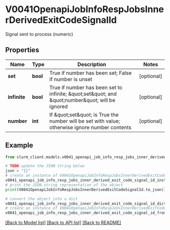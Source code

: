 # V0041OpenapiJobInfoRespJobsInnerDerivedExitCodeSignalId

Signal sent to process (numeric)

## Properties

Name | Type | Description | Notes
------------ | ------------- | ------------- | -------------
**set** | **bool** | True if number has been set; False if number is unset | [optional] 
**infinite** | **bool** | True if number has been set to infinite; \&quot;set\&quot; and \&quot;number\&quot; will be ignored | [optional] 
**number** | **int** | If \&quot;set\&quot; is True the number will be set with value; otherwise ignore number contents | [optional] 

## Example

```python
from slurm_client.models.v0041_openapi_job_info_resp_jobs_inner_derived_exit_code_signal_id import V0041OpenapiJobInfoRespJobsInnerDerivedExitCodeSignalId

# TODO update the JSON string below
json = "{}"
# create an instance of V0041OpenapiJobInfoRespJobsInnerDerivedExitCodeSignalId from a JSON string
v0041_openapi_job_info_resp_jobs_inner_derived_exit_code_signal_id_instance = V0041OpenapiJobInfoRespJobsInnerDerivedExitCodeSignalId.from_json(json)
# print the JSON string representation of the object
print(V0041OpenapiJobInfoRespJobsInnerDerivedExitCodeSignalId.to_json())

# convert the object into a dict
v0041_openapi_job_info_resp_jobs_inner_derived_exit_code_signal_id_dict = v0041_openapi_job_info_resp_jobs_inner_derived_exit_code_signal_id_instance.to_dict()
# create an instance of V0041OpenapiJobInfoRespJobsInnerDerivedExitCodeSignalId from a dict
v0041_openapi_job_info_resp_jobs_inner_derived_exit_code_signal_id_from_dict = V0041OpenapiJobInfoRespJobsInnerDerivedExitCodeSignalId.from_dict(v0041_openapi_job_info_resp_jobs_inner_derived_exit_code_signal_id_dict)
```
[[Back to Model list]](../README.md#documentation-for-models) [[Back to API list]](../README.md#documentation-for-api-endpoints) [[Back to README]](../README.md)


